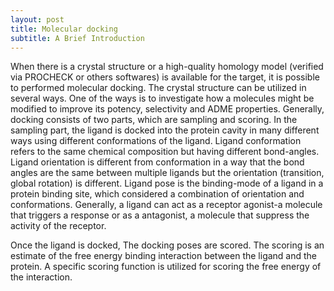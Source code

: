 ```yaml
---
layout: post
title: Molecular docking
subtitle: A Brief Introduction
---
```


When there is a crystal structure or a high-quality homology model (verified via PROCHECK or others softwares) is available for the target, it is possible to performed molecular docking. The crystal structure can be utilized in several ways. One of the ways is to investigate how a molecules might be modified to improve its potency, selectivity and ADME properties. Generally, docking consists of two parts, which are sampling and scoring. In the sampling part, the ligand is docked into the protein cavity in many different ways using different conformations of the ligand. Ligand conformation refers to the same chemical composition but having different bond-angles. Ligand orientation is different from conformation in a way that the bond angles are the same between multiple ligands but the orientation (transition, global rotation) is different. Ligand pose is the binding-mode of a ligand in a protein binding site, which considered a combination of orientation and conformations. Generally, a ligand can act as a receptor agonist-a molecule that triggers a response or as a antagonist, a molecule that suppress the activity of the receptor.


Once the ligand is docked, The docking poses are scored. The scoring is an estimate of the free energy binding interaction between the ligand and the protein. A specific scoring function is utilized for scoring the free energy of the interaction. 
